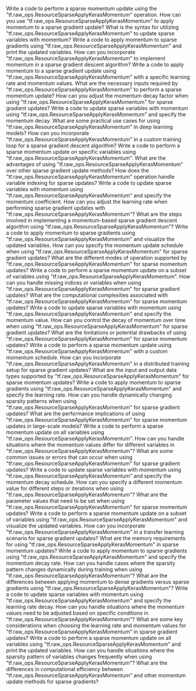 Write a code to perform a sparse momentum update using the "tf.raw_ops.ResourceSparseApplyKerasMomentum" operation.
How can you use "tf.raw_ops.ResourceSparseApplyKerasMomentum" to apply momentum to a sparse gradient update?
What is the syntax for utilizing "tf.raw_ops.ResourceSparseApplyKerasMomentum" to update sparse variables with momentum?
Write a code to apply momentum to sparse gradients using "tf.raw_ops.ResourceSparseApplyKerasMomentum" and print the updated variables.
How can you incorporate "tf.raw_ops.ResourceSparseApplyKerasMomentum" to implement momentum in a sparse gradient descent algorithm?
Write a code to apply momentum to a sparse gradient update using "tf.raw_ops.ResourceSparseApplyKerasMomentum" with a specific learning rate and momentum values.
What are the necessary inputs required by "tf.raw_ops.ResourceSparseApplyKerasMomentum" to perform a sparse momentum update?
How can you adjust the momentum decay factor when using "tf.raw_ops.ResourceSparseApplyKerasMomentum" for sparse gradient updates?
Write a code to update sparse variables with momentum using "tf.raw_ops.ResourceSparseApplyKerasMomentum" and specify the momentum decay.
What are some practical use cases for using "tf.raw_ops.ResourceSparseApplyKerasMomentum" in deep learning models?
How can you incorporate "tf.raw_ops.ResourceSparseApplyKerasMomentum" in a custom training loop for a sparse gradient descent algorithm?
Write a code to perform a sparse momentum update on specific variables using "tf.raw_ops.ResourceSparseApplyKerasMomentum".
What are the advantages of using "tf.raw_ops.ResourceSparseApplyKerasMomentum" over other sparse gradient update methods?
How does the "tf.raw_ops.ResourceSparseApplyKerasMomentum" operation handle variable indexing for sparse updates?
Write a code to update sparse variables with momentum using "tf.raw_ops.ResourceSparseApplyKerasMomentum" and specify the momentum coefficient.
How can you adjust the learning rate when performing sparse gradient updates with "tf.raw_ops.ResourceSparseApplyKerasMomentum"?
What are the steps involved in implementing a momentum-based sparse gradient descent algorithm using "tf.raw_ops.ResourceSparseApplyKerasMomentum"?
Write a code to apply momentum to sparse gradients using "tf.raw_ops.ResourceSparseApplyKerasMomentum" and visualize the updated variables.
How can you specify the momentum update schedule when using "tf.raw_ops.ResourceSparseApplyKerasMomentum" for sparse gradient updates?
What are the different modes of operation supported by "tf.raw_ops.ResourceSparseApplyKerasMomentum" for sparse momentum updates?
Write a code to perform a sparse momentum update on a subset of variables using "tf.raw_ops.ResourceSparseApplyKerasMomentum".
How can you handle missing indices or variables when using "tf.raw_ops.ResourceSparseApplyKerasMomentum" for sparse gradient updates?
What are the computational complexities associated with "tf.raw_ops.ResourceSparseApplyKerasMomentum" for sparse momentum updates?
Write a code to update sparse variables with momentum using "tf.raw_ops.ResourceSparseApplyKerasMomentum" and specify the momentum value.
How can you control the decay of momentum over time when using "tf.raw_ops.ResourceSparseApplyKerasMomentum" for sparse gradient updates?
What are the limitations or potential drawbacks of using "tf.raw_ops.ResourceSparseApplyKerasMomentum" for sparse momentum updates?
Write a code to perform a sparse momentum update using "tf.raw_ops.ResourceSparseApplyKerasMomentum" with a custom momentum schedule.
How can you incorporate "tf.raw_ops.ResourceSparseApplyKerasMomentum" in a distributed training setup for sparse gradient updates?
What are the input and output data types supported by "tf.raw_ops.ResourceSparseApplyKerasMomentum" for sparse momentum updates?
Write a code to apply momentum to sparse gradients using "tf.raw_ops.ResourceSparseApplyKerasMomentum" and specify the learning rate.
How can you handle dynamically changing sparsity patterns when using "tf.raw_ops.ResourceSparseApplyKerasMomentum" for sparse gradient updates?
What are the performance implications of using "tf.raw_ops.ResourceSparseApplyKerasMomentum" for sparse momentum updates in large-scale models?
Write a code to perform a sparse momentum update on all variables using "tf.raw_ops.ResourceSparseApplyKerasMomentum".
How can you handle situations where the momentum values differ for different variables in "tf.raw_ops.ResourceSparseApplyKerasMomentum"?
What are some common issues or errors that can occur when using "tf.raw_ops.ResourceSparseApplyKerasMomentum" for sparse gradient updates?
Write a code to update sparse variables with momentum using "tf.raw_ops.ResourceSparseApplyKerasMomentum" and specify the momentum decay schedule.
How can you specify a different momentum value for different steps or iterations when using "tf.raw_ops.ResourceSparseApplyKerasMomentum"?
What are the parameter values that need to be set when using "tf.raw_ops.ResourceSparseApplyKerasMomentum" for sparse momentum updates?
Write a code to perform a sparse momentum update on a subset of variables using "tf.raw_ops.ResourceSparseApplyKerasMomentum" and visualize the updated variables.
How can you incorporate "tf.raw_ops.ResourceSparseApplyKerasMomentum" in a transfer learning scenario for sparse gradient updates?
What are the memory requirements for using "tf.raw_ops.ResourceSparseApplyKerasMomentum" in sparse momentum updates?
Write a code to apply momentum to sparse gradients using "tf.raw_ops.ResourceSparseApplyKerasMomentum" and specify the momentum decay rate.
How can you handle cases where the sparsity pattern changes dynamically during training when using "tf.raw_ops.ResourceSparseApplyKerasMomentum"?
What are the differences between applying momentum to dense gradients versus sparse gradients using "tf.raw_ops.ResourceSparseApplyKerasMomentum"?
Write a code to update sparse variables with momentum using "tf.raw_ops.ResourceSparseApplyKerasMomentum" and specify the learning rate decay.
How can you handle situations where the momentum values need to be adjusted based on specific conditions in "tf.raw_ops.ResourceSparseApplyKerasMomentum"?
What are some key considerations when choosing the learning rate and momentum values for "tf.raw_ops.ResourceSparseApplyKerasMomentum" in sparse gradient updates?
Write a code to perform a sparse momentum update on all variables using "tf.raw_ops.ResourceSparseApplyKerasMomentum" and print the updated variables.
How can you handle situations where the sparsity pattern of variables changes frequently when using "tf.raw_ops.ResourceSparseApplyKerasMomentum"?
What are the differences in computational efficiency between "tf.raw_ops.ResourceSparseApplyKerasMomentum" and other momentum update methods for sparse gradients?